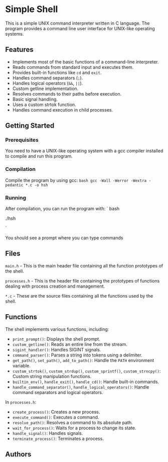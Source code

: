 
# Simple Shell

This is a simple UNIX command interpreter written in C language. The program provides a command line user interface for UNIX-like operating systems.

## Features

- Implements most of the basic functions of a command-line interpreter.
- Reads commands from standard input and executes them.
- Provides built-in functions like `cd` and `exit`.
- Handles command separators (`;`).
- Handles logical operators (`&&`, `||`).
- Custom getline implementation.
- Resolves commands to their paths before execution.
- Basic signal handling.
- Uses a custom strtok function.
- Handles command execution in child processes.

## Getting Started

### Prerequisites

You need to have a UNIX-like operating system with a gcc compiler installed to compile and run this program.

### Compilation

Compile the program by using gcc:
`bash
gcc -Wall -Werror -Wextra -pedantic *.c -o hsh
`

### Running

After compilation, you can run the program with:
` bash

./hsh

`


You should see a prompt where you can type commands



## Files

`main.h` - This is the main header file containing all the function prototypes of the shell.

`processes.h` - This is the header file containing the prototypes of functions dealing with process creation and management.

`*.c` - These are the source files containing all the functions used by the shell.

## Functions

The shell implements various functions, including:

- `print_prompt()`: Displays the shell prompt.
- `custom_getline()`: Reads an entire line from the stream.
- `sigint_handler()`: Handles SIGINT signals.
- `command_parser()`: Parses a string into tokens using a delimiter.
- `get_path()`, `set_path()`, `add_to_path()`: Handle the `PATH` environment variable.
- `custom_strtok()`, `custom_strdup()`, `custom_sprintf()`, `custom_strncpy()`: Custom string manipulation functions.
- `builtin_env()`, `handle_exit()`, `handle_cd()`: Handle built-in commands.
- `handle_command_separator()`, `handle_logical_operators()`: Handle command separators and logical operators.

In `processes.h`:

- `create_process()`: Creates a new process.
- `execute_command()`: Executes a command.
- `resolve_path()`: Resolves a command to its absolute path.
- `wait_for_process()`: Waits for a process to change its state.
- `handle_signal()`: Handles signals.
- `terminate_process()`: Terminates a process.

## Authors


